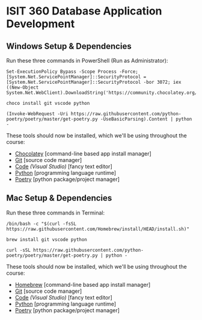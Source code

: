 # ISIT 360 Database Application Development

## Windows Setup & Dependencies

Run these three commands in PowerShell (Run as Administrator):

    Set-ExecutionPolicy Bypass -Scope Process -Force; [System.Net.ServicePointManager]::SecurityProtocol = [System.Net.ServicePointManager]::SecurityProtocol -bor 3072; iex ((New-Object System.Net.WebClient).DownloadString('https://community.chocolatey.org/install.ps1'))
>
    choco install git vscode python
>
    (Invoke-WebRequest -Uri https://raw.githubusercontent.com/python-poetry/poetry/master/get-poetry.py -UseBasicParsing).Content | python -

These tools should now be installed, which we'll be using throughout the course:

- [Chocolatey](https://chocolatey.org/) [command-line based app install manager]
- [Git](https://git-scm.com/) [source code manager]
- [Code](https://code.visualstudio.com/) *(Visual Studio)* [fancy text editor]
- [Python](https://www.python.org/) [programming language runtime]
- [Poetry](https://python-poetry.org/) [python package/project manager]

## Mac Setup & Dependencies

Run these three commands in Terminal:

    /bin/bash -c "$(curl -fsSL https://raw.githubusercontent.com/Homebrew/install/HEAD/install.sh)"
>
    brew install git vscode python
>
    curl -sSL https://raw.githubusercontent.com/python-poetry/poetry/master/get-poetry.py | python -

These tools should now be installed, which we'll be using throughout the course:

- [Homebrew](https://brew.sh/) [command-line based app install manager]
- [Git](https://git-scm.com/) [source code manager]
- [Code](https://code.visualstudio.com/) *(Visual Studio)* [fancy text editor]
- [Python](https://www.python.org/) [programming language runtime]
- [Poetry](https://python-poetry.org/) [python package/project manager]
